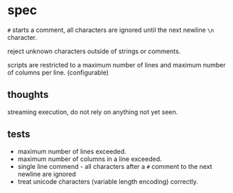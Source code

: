 # spec

`#` starts a comment, all characters are ignored until the next newline `\n` character.

reject unknown characters outside of strings or comments.

scripts are restricted to a maximum number of lines and maximum number of columns per line. (configurable)

## thoughts

streaming execution, do not rely on anything not yet seen.

## tests

- maximum number of lines exceeded.
- maximum number of columns in a line exceeded.
- single line commend - all characters after a `#` comment to the next newline are ignored
- treat unicode characters (variable length encoding) correctly.